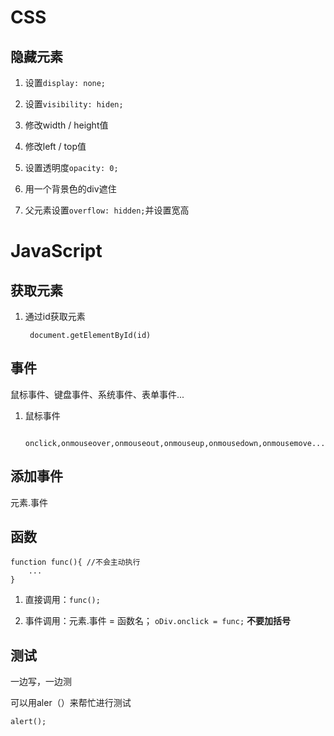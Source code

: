 # CSS #

## 隐藏元素 ##

1. 设置`display: none;`

2. 设置`visibility: hiden;`

3. 修改width / height值

4. 修改left / top值

5. 设置透明度`opacity: 0;`

6. 用一个背景色的div遮住

7. 父元素设置`overflow: hidden;`并设置宽高

# JavaScript #

## 获取元素 ##

1. 通过id获取元素

		document.getElementById(id)

## 事件 ##

鼠标事件、键盘事件、系统事件、表单事件...

1. 鼠标事件

		onclick,onmouseover,onmouseout,onmouseup,onmousedown,onmousemove...

## 添加事件 ##

元素.事件

## 函数 ##

	function func(){ //不会主动执行
		...
	}
		
1. 直接调用：`func();`

2. 事件调用：元素.事件 = 函数名； `oDiv.onclick = func;` **不要加括号**

## 测试 ##
	
一边写，一边测

可以用aler（）来帮忙进行测试

	alert();